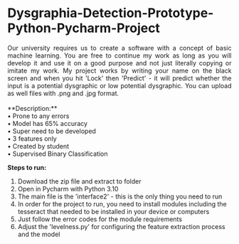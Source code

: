 # Dysgraphia-Detection-Prototype-Python-Pycharm-Project
<div style="text-align: justify;">
Our university requires us to create a software with a concept of basic machine learning. You are free to continue my work as long as you will develop it and use it on a good purpose and not just literally copying or imitate my work. My project works by writing your name on the black screen and when you hit 'Lock' then 'Predict' - it will predict whether the input is a potential dysgraphic or low potential dysgraphic. You can upload as well files with .png and .jpg format. </div>
<br>
**Description:** <br>
• Prone to any errors <br>
• Model has 65% accuracy <br>
• Super need to be developed <br>
• 3 features only <br>
• Created by student  <br>
• Supervised Binary Classification <br>

**Steps to run:**
1. Download the zip file and extract to folder
2. Open in Pycharm with Python 3.10
3. The main file is the 'interface2' - this is the only thing you need to run
4. In order for the project to run, you need to install modules including the tesseract that needed to be installed in your device or computers
5. Just follow the error codes for the module requirements
6. Adjust the 'levelness.py' for configuring the feature extraction process and the model

